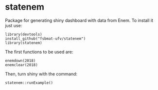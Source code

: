 # statenem

Package for generating shiny dashboard with data from Enem. To install it just use:

```{r}
library(devtools)
install_github("fsbmat-ufv/statenem")
library(statenem)
```

The first functions to be used are:

```{r}
enemdown(2018)
enemclear(2018)
```
Then, turn shiny with the command:

```{r}
statenem::runExample()
```




